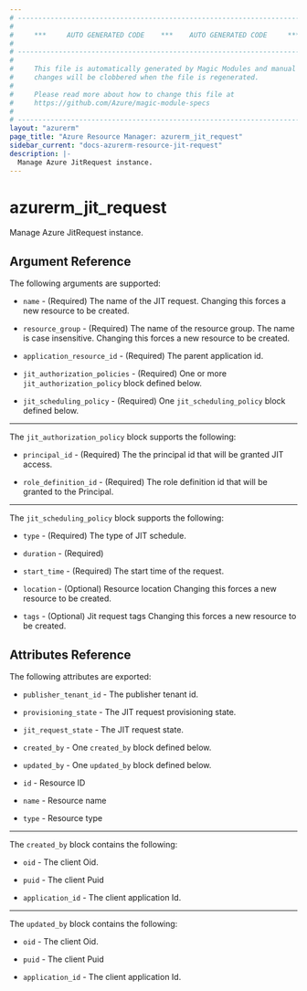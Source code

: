 ```yaml
---
# ----------------------------------------------------------------------------
#
#     ***     AUTO GENERATED CODE    ***    AUTO GENERATED CODE     ***
#
# ----------------------------------------------------------------------------
#
#     This file is automatically generated by Magic Modules and manual
#     changes will be clobbered when the file is regenerated.
#
#     Please read more about how to change this file at
#     https://github.com/Azure/magic-module-specs
#
# ----------------------------------------------------------------------------
layout: "azurerm"
page_title: "Azure Resource Manager: azurerm_jit_request"
sidebar_current: "docs-azurerm-resource-jit-request"
description: |-
  Manage Azure JitRequest instance.
---
```


# azurerm_jit_request

Manage Azure JitRequest instance.


## Argument Reference

The following arguments are supported:

* `name` - (Required) The name of the JIT request. Changing this forces a new resource to be created.

* `resource_group` - (Required) The name of the resource group. The name is case insensitive. Changing this forces a new resource to be created.

* `application_resource_id` - (Required) The parent application id.

* `jit_authorization_policies` - (Required) One or more `jit_authorization_policy` block defined below.

* `jit_scheduling_policy` - (Required) One `jit_scheduling_policy` block defined below.

---

The `jit_authorization_policy` block supports the following:

* `principal_id` - (Required) The the principal id that will be granted JIT access.

* `role_definition_id` - (Required) The role definition id that will be granted to the Principal.

---

The `jit_scheduling_policy` block supports the following:

* `type` - (Required) The type of JIT schedule.

* `duration` - (Required) 

* `start_time` - (Required) The start time of the request.

* `location` - (Optional) Resource location Changing this forces a new resource to be created.

* `tags` - (Optional) Jit request tags Changing this forces a new resource to be created.

## Attributes Reference

The following attributes are exported:

* `publisher_tenant_id` - The publisher tenant id.

* `provisioning_state` - The JIT request provisioning state.

* `jit_request_state` - The JIT request state.

* `created_by` - One `created_by` block defined below.

* `updated_by` - One `updated_by` block defined below.

* `id` - Resource ID

* `name` - Resource name

* `type` - Resource type


---

The `created_by` block contains the following:

* `oid` - The client Oid.

* `puid` - The client Puid

* `application_id` - The client application Id.

---

The `updated_by` block contains the following:

* `oid` - The client Oid.

* `puid` - The client Puid

* `application_id` - The client application Id.
